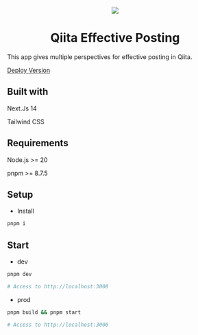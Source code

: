 <p align="center">
    <picture>
      <img src="./src/app/favicon.ico" height="">
    </picture>
    <h1 align="center">Qiita Effective Posting</h1>
</p>

This app gives multiple perspectives for effective posting in Qiita.

[Deploy Version](https://qiita-effective-posting.vercel.app/)

## Built with

Next.Js 14

Tailwind CSS

## Requirements

Node.js >= 20

pnpm >= 8.7.5

## Setup

- Install

```bash
pnpm i
```

## Start

- dev

```bash
pnpm dev

# Access to http://localhost:3000

```

- prod

```bash
pnpm build && pnpm start

# Access to http://localhost:3000

```
